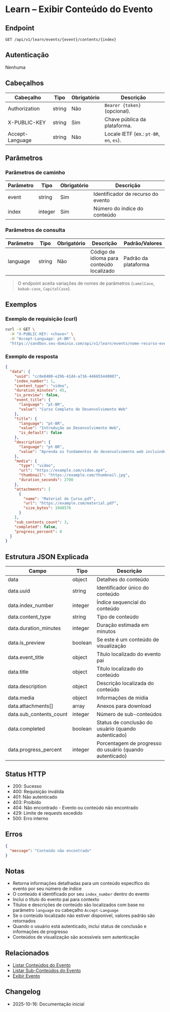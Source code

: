 # Learn – Exibir Conteúdo do Evento

## Endpoint

```
GET /api/v1/learn/events/{event}/contents/{index}
```

## Autenticação

Nenhuma

## Cabeçalhos

| Cabeçalho       | Tipo   | Obrigatório | Descrição |
| --------------- | ------ | ----------- | --------- |
| Authorization   | string | Não         | `Bearer {token}` (opcional). |
| X-PUBLIC-KEY    | string | Sim         | Chave pública da plataforma. |
| Accept-Language | string | Não         | Locale IETF (ex.: `pt-BR`, `en`, `es`). |

## Parâmetros

### Parâmetros de caminho

| Parâmetro | Tipo    | Obrigatório | Descrição |
| --------- | ------- | ----------- | --------- |
| event     | string  | Sim         | Identificador de recurso do evento |
| index     | integer | Sim         | Número do índice do conteúdo |

### Parâmetros de consulta

| Parâmetro | Tipo   | Obrigatório | Descrição | Padrão/Valores |
| --------- | ------ | ----------- | --------- | -------------- |
| language  | string | Não         | Código de idioma para conteúdo localizado | Padrão da plataforma |

> O endpoint aceita variações de nomes de parâmetros (`camelCase`, `kebab-case`, `CapitalCase`).

## Exemplos

### Exemplo de requisição (curl)

```bash
curl -X GET \
  -H "X-PUBLIC-KEY: <chave>" \
  -H "Accept-Language: pt-BR" \
  "https://sandbox.seu-dominio.com/api/v1/learn/events/nome-recurso-evento/contents/1?language=pt-BR"
```

### Exemplo de resposta

```json
{
  "data": {
    "uuid": "cc0e8400-e29b-41d4-a716-446655440007",
    "index_number": 1,
    "content_type": "video",
    "duration_minutes": 45,
    "is_preview": false,
    "event_title": {
      "language": "pt-BR",
      "value": "Curso Completo de Desenvolvimento Web"
    },
    "title": {
      "language": "pt-BR",
      "value": "Introdução ao Desenvolvimento Web",
      "is_default": false
    },
    "description": {
      "language": "pt-BR",
      "value": "Aprenda os fundamentos do desenvolvimento web incluindo HTML, CSS e conceitos básicos de JavaScript."
    },
    "media": {
      "type": "video",
      "url": "https://example.com/video.mp4",
      "thumbnail": "https://example.com/thumbnail.jpg",
      "duration_seconds": 2700
    },
    "attachments": [
      {
        "name": "Material do Curso.pdf",
        "url": "https://example.com/material.pdf",
        "size_bytes": 1048576
      }
    ],
    "sub_contents_count": 3,
    "completed": false,
    "progress_percent": 0
  }
}
```

## Estrutura JSON Explicada

| Campo                     | Tipo    | Descrição |
| ------------------------- | ------- | --------- |
| data                      | object  | Detalhes do conteúdo |
| data.uuid                 | string  | Identificador único do conteúdo |
| data.index_number         | integer | Índice sequencial do conteúdo |
| data.content_type         | string  | Tipo de conteúdo |
| data.duration_minutes     | integer | Duração estimada em minutos |
| data.is_preview           | boolean | Se este é um conteúdo de visualização |
| data.event_title          | object  | Título localizado do evento pai |
| data.title                | object  | Título localizado do conteúdo |
| data.description          | object  | Descrição localizada do conteúdo |
| data.media                | object  | Informações de mídia |
| data.attachments[]        | array   | Anexos para download |
| data.sub_contents_count   | integer | Número de sub-conteúdos |
| data.completed            | boolean | Status de conclusão do usuário (quando autenticado) |
| data.progress_percent     | integer | Porcentagem de progresso do usuário (quando autenticado) |

## Status HTTP

- 200: Sucesso
- 400: Requisição inválida
- 401: Não autenticado
- 403: Proibido
- 404: Não encontrado - Evento ou conteúdo não encontrado
- 429: Limite de requests excedido
- 500: Erro interno

## Erros

```json
{
  "message": "Conteúdo não encontrado"
}
```

## Notas

- Retorna informações detalhadas para um conteúdo específico do evento por seu número de índice
- O conteúdo é identificado por seu `index_number` dentro do evento
- Inclui o título do evento pai para contexto
- Títulos e descrições de conteúdo são localizados com base no parâmetro `language` ou cabeçalho `Accept-Language`
- Se o conteúdo localizado não estiver disponível, valores padrão são retornados
- Quando o usuário está autenticado, inclui status de conclusão e informações de progresso
- Conteúdos de visualização são acessíveis sem autenticação

## Relacionados

- [Listar Conteúdos do Evento](./EventContentIndex.md)
- [Listar Sub-Conteúdos do Evento](./EventContentSubContentsIndex.md)
- [Exibir Evento](./EventShow.md)

## Changelog

- 2025-10-16: Documentação inicial
